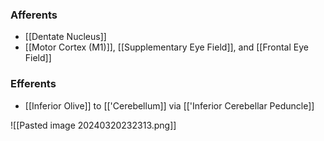 ### Afferents
- [[Dentate Nucleus]]
- [[Motor Cortex (M1)]], [[Supplementary Eye Field]], and [[Frontal Eye Field]]
### Efferents
- [[Inferior Olive]] to [['Cerebellum]] via [['Inferior Cerebellar Peduncle]]

![[Pasted image 20240320232313.png]]